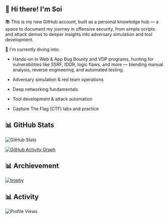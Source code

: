 ## 👋 Hi there! I'm Soi

📚 This is my new GitHub account, built as a personal knowledge hub — a space to document my journey in offensive security, from simple scripts and attack demos to deeper insights into adversary simulation and tool development.

🎯 I'm currently diving into:
- Hands-on in Web & App Bug Bounty and VDP programs, hunting for vulnerabilities like SSRF, IDOR, logic flaws, and more — blending manual analysis, reverse engineering, and automated testing.

- Adversary simulation & red team operations

- Deep networking fundamentals

- Tool development & attack automation

- Capture The Flag (CTF) labs and practice

## 📊 GitHub Stats
![GitHub Stats](https://github-readme-stats.vercel.app/api?username=soirealmax&show_icons=true&theme=dark)

[![GitHub Activity Graph](https://github-readme-activity-graph.vercel.app/graph?username=soirealmax&theme=github-dark)](https://github.com/ashutosh00710/github-readme-activity-graph)

## 📊 Archievement
[![trophy](https://github-profile-trophy.vercel.app/?username=soirealmax&theme=darkhub&column=3&margin-w=15&margin-h=15)](https://github.com/ryo-ma/github-profile-trophy)

## 📊 Activity
![Profile Views](https://komarev.com/ghpvc/?username=soirealmax&label=Profile%20views&color=0e75b6&style=flat)


